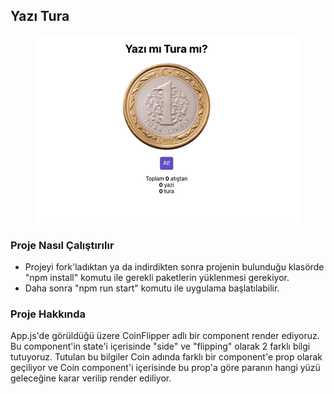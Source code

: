 ## Yazı Tura



<p align="center">
  <img src="yazi-tura.gif" alt="Yazi Tura App"/>
</p>

### Proje Nasıl Çalıştırılır

- Projeyi fork'ladıktan ya da indirdikten sonra projenin bulunduğu klasörde "npm install" komutu ile gerekli paketlerin yüklenmesi gerekiyor.
- Daha sonra "npm run start" komutu ile uygulama başlatılabilir.

### Proje Hakkında

App.js'de görüldüğü üzere CoinFlipper adlı bir component render ediyoruz. Bu component'in state'i içerisinde "side" ve "flipping" olarak 2 farklı bilgi tutuyoruz. Tutulan bu bilgiler Coin adında farklı bir component'e prop olarak geçiliyor ve Coin component'i içerisinde bu prop'a göre paranın hangi yüzü geleceğine karar verilip render ediliyor.
